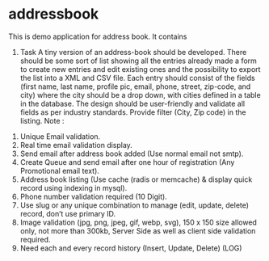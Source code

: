 # addressbook
This is demo application for address book. It contains
1. Task
A tiny version of an address-book should be developed. There should be some
sort of list showing all the entries already made a form to create new entries
and edit existing ones and the possibility to export the list into a XML and CSV
file. Each entry should consist of the fields (first name, last name, profile pic,
email, phone, street, zip-code, and city) where the city should be a drop down,
with cities defined in a table in the database. The design should be user-friendly
and validate all fields as per industry standards. Provide filter (City, Zip code) in
the listing.
Note :
1) Unique Email validation.
2) Real time email validation display.
3) Send email after address book added (Use normal email not smtp).
4) Create Queue and send email after one hour of registration (Any
Promotional email text).
5) Address book listing (Use cache (radis or memcache) & display quick
record using indexing in mysql).
6) Phone number validation required (10 Digit).
7) Use slug or any unique combination to manage (edit, update, delete)
record, don’t use primary ID.
8) Image validation (jpg, png, jpeg, gif, webp, svg), 150 x 150 size allowed
only, not more than 300kb, Server Side as well as client side validation
required.
9) Need each and every record history (Insert, Update, Delete) (LOG)
